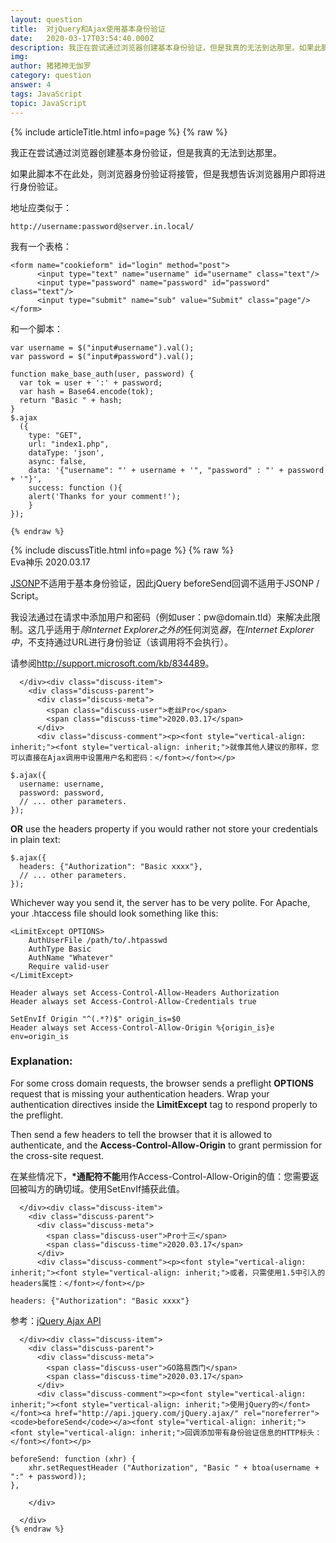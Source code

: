 ```yaml
---
layout: question
title:  对jQuery和Ajax使用基本身份验证
date:   2020-03-17T03:54:40.000Z
description: 我正在尝试通过浏览器创建基本身份验证，但是我真的无法到达那里。如果此脚本不在此处，则浏览器身份验证将接管，但是我想告诉浏览器用户即将进行身份验证。...
img: 
author: 猪猪神无伽罗
category: question
answer: 4
tags: JavaScript
topic: JavaScript
---
```

<div class="article-root">
  <div class="article">
    {% include articleTitle.html info=page %}
    {% raw %}
    <div class="article-content"><p><font style="vertical-align: inherit;"><font style="vertical-align: inherit;">我正在尝试通过浏览器创建基本身份验证，但是我真的无法到达那里。</font></font></p>

<p><font style="vertical-align: inherit;"><font style="vertical-align: inherit;">如果此脚本不在此处，则浏览器身份验证将接管，但是我想告诉浏览器用户即将进行身份验证。</font></font></p>

<p><font style="vertical-align: inherit;"><font style="vertical-align: inherit;">地址应类似于：</font></font></p>

<pre><code>http://username:password@server.in.local/
</code></pre>

<p><font style="vertical-align: inherit;"><font style="vertical-align: inherit;">我有一个表格：</font></font></p>

<pre><code>&lt;form name="cookieform" id="login" method="post"&gt;<font></font>
      &lt;input type="text" name="username" id="username" class="text"/&gt;<font></font>
      &lt;input type="password" name="password" id="password" class="text"/&gt;<font></font>
      &lt;input type="submit" name="sub" value="Submit" class="page"/&gt;<font></font>
&lt;/form&gt;<font></font>
</code></pre>

<p><font style="vertical-align: inherit;"><font style="vertical-align: inherit;">和一个脚本：</font></font></p>

<pre><code>var username = $("input#username").val();<font></font>
var password = $("input#password").val();<font></font>
<font></font>
function make_base_auth(user, password) {<font></font>
  var tok = user + ':' + password;<font></font>
  var hash = Base64.encode(tok);<font></font>
  return "Basic " + hash;<font></font>
}<font></font>
$.ajax<font></font>
  ({<font></font>
    type: "GET",<font></font>
    url: "index1.php",<font></font>
    dataType: 'json',<font></font>
    async: false,<font></font>
    data: '{"username": "' + username + '", "password" : "' + password + '"}',<font></font>
    success: function (){<font></font>
    alert('Thanks for your comment!');<font></font>
    }<font></font>
});<font></font>
</code></pre></div>
    {% endraw %}
  </div>

  <div class="discuss-wrapper">
    {% include discussTitle.html info=page %}
    {% raw %}
    <div class="discuss-item">
        <div class="discuss-parent">
          <div class="discuss-meta">
            <span class="discuss-user">Eva神乐</span>
            <span class="discuss-time">2020.03.17</span>
          </div>
          <div class="discuss-comment"><p><a href="http://en.wikipedia.org/wiki/JSONP" rel="nofollow noreferrer"><font style="vertical-align: inherit;"><font style="vertical-align: inherit;">JSONP</font></font></a><font style="vertical-align: inherit;"><font style="vertical-align: inherit;">不适用于基本身份验证，因此jQuery beforeSend回调不适用于JSONP / Script。</font></font></p>

<p><font style="vertical-align: inherit;"><font style="vertical-align: inherit;">我设法通过在请求中添加用户和密码（例如user：pw@domain.tld）来解决此限制。</font><font style="vertical-align: inherit;">这几乎适用于</font></font><em><font style="vertical-align: inherit;"><font style="vertical-align: inherit;">除Internet Explorer之外的</font></font></em><font style="vertical-align: inherit;"><font style="vertical-align: inherit;">任何浏览</font><em><font style="vertical-align: inherit;">器</font></em><font style="vertical-align: inherit;">，在</font><em><font style="vertical-align: inherit;">Internet Explorer中</font></em><font style="vertical-align: inherit;">，不支持通过URL进行身份验证（该调用将不会执行）。</font></font></p>

<p><font style="vertical-align: inherit;"><font style="vertical-align: inherit;">请参阅</font></font><a href="http://support.microsoft.com/kb/834489" rel="nofollow noreferrer"><font style="vertical-align: inherit;"><font style="vertical-align: inherit;">http://support.microsoft.com/kb/834489</font></font></a><font style="vertical-align: inherit;"><font style="vertical-align: inherit;">。</font></font></p></div>
        </div>
        
      </div><div class="discuss-item">
        <div class="discuss-parent">
          <div class="discuss-meta">
            <span class="discuss-user">老丝Pro</span>
            <span class="discuss-time">2020.03.17</span>
          </div>
          <div class="discuss-comment"><p><font style="vertical-align: inherit;"><font style="vertical-align: inherit;">就像其他人建议的那样，您可以直接在Ajax调用中设置用户名和密码：</font></font></p>

<pre><code>$.ajax({<font></font>
  username: username,<font></font>
  password: password,<font></font>
  // ... other parameters.<font></font>
});<font></font>
</code></pre>

<p><strong>OR</strong> use the headers property if you would rather not store your credentials in plain text:</p>

<pre><code>$.ajax({<font></font>
  headers: {"Authorization": "Basic xxxx"},<font></font>
  // ... other parameters.<font></font>
});<font></font>
</code></pre>

<p>Whichever way you send it, the server has to be very polite. For Apache, your .htaccess file should look something like this:</p>

<pre><code>&lt;LimitExcept OPTIONS&gt;<font></font>
    AuthUserFile /path/to/.htpasswd<font></font>
    AuthType Basic<font></font>
    AuthName "Whatever"<font></font>
    Require valid-user<font></font>
&lt;/LimitExcept&gt;<font></font>
<font></font>
Header always set Access-Control-Allow-Headers Authorization<font></font>
Header always set Access-Control-Allow-Credentials true<font></font>
<font></font>
SetEnvIf Origin "^(.*?)$" origin_is=$0<font></font>
Header always set Access-Control-Allow-Origin %{origin_is}e env=origin_is<font></font>
</code></pre>

<h3>Explanation:</h3>

<p>For some cross domain requests, the browser sends a preflight <strong>OPTIONS</strong> request that is missing your authentication headers. Wrap your authentication directives inside the <strong>LimitExcept</strong> tag to respond properly to the preflight.</p>

<p>Then send a few headers to tell the browser that it is allowed to authenticate, and the  <strong>Access-Control-Allow-Origin</strong> to grant permission for the cross-site request.</p>

<p><font style="vertical-align: inherit;"><font style="vertical-align: inherit;">在某些情况下，</font></font><strong><font style="vertical-align: inherit;"><font style="vertical-align: inherit;">*通配符不能</font></font></strong><font style="vertical-align: inherit;"><font style="vertical-align: inherit;">用作Access-Control-Allow-Origin的值：您需要返回被叫方的确切域。</font><font style="vertical-align: inherit;">使用SetEnvIf捕获此值。</font></font></p></div>
        </div>
        
      </div><div class="discuss-item">
        <div class="discuss-parent">
          <div class="discuss-meta">
            <span class="discuss-user">Pro十三</span>
            <span class="discuss-time">2020.03.17</span>
          </div>
          <div class="discuss-comment"><p><font style="vertical-align: inherit;"><font style="vertical-align: inherit;">或者，只需使用1.5中引入的headers属性：</font></font></p>

<pre><code>headers: {"Authorization": "Basic xxxx"}
</code></pre>

<p><font style="vertical-align: inherit;"><font style="vertical-align: inherit;">参考：</font></font><a href="http://api.jquery.com/jQuery.ajax/"><font style="vertical-align: inherit;"><font style="vertical-align: inherit;">jQuery Ajax API</font></font></a></p></div>
        </div>
        
      </div><div class="discuss-item">
        <div class="discuss-parent">
          <div class="discuss-meta">
            <span class="discuss-user">GO路易西门</span>
            <span class="discuss-time">2020.03.17</span>
          </div>
          <div class="discuss-comment"><p><font style="vertical-align: inherit;"><font style="vertical-align: inherit;">使用jQuery的</font></font><a href="http://api.jquery.com/jQuery.ajax/" rel="noreferrer"><code>beforeSend</code></a><font style="vertical-align: inherit;"><font style="vertical-align: inherit;">回调添加带有身份验证信息的HTTP标头：</font></font></p>

<pre><code>beforeSend: function (xhr) {<font></font>
    xhr.setRequestHeader ("Authorization", "Basic " + btoa(username + ":" + password));<font></font>
},<font></font>
</code></pre></div>
        </div>
        
      </div>
    {% endraw %}
  </div>
<div>
